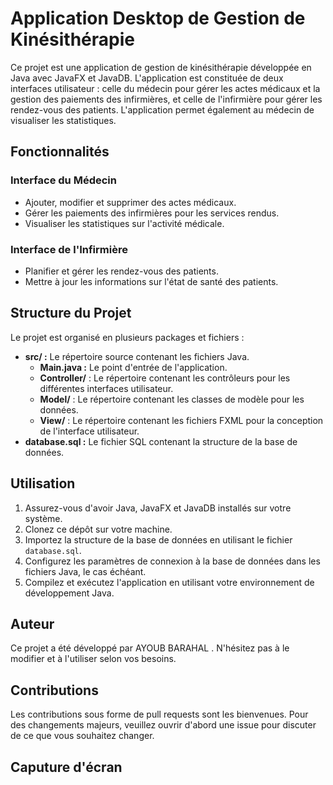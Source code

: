 # Application Desktop de Gestion de Kinésithérapie

Ce projet est une application de gestion de kinésithérapie développée en Java avec JavaFX et JavaDB. L'application est constituée de deux interfaces utilisateur : celle du médecin pour gérer les actes médicaux et la gestion des paiements des infirmières, et celle de l'infirmière pour gérer les rendez-vous des patients. L'application permet également au médecin de visualiser les statistiques.

## Fonctionnalités

### Interface du Médecin
- Ajouter, modifier et supprimer des actes médicaux.
- Gérer les paiements des infirmières pour les services rendus.
- Visualiser les statistiques sur l'activité médicale.

### Interface de l'Infirmière
- Planifier et gérer les rendez-vous des patients.
- Mettre à jour les informations sur l'état de santé des patients.

## Structure du Projet

Le projet est organisé en plusieurs packages et fichiers :
- **src/ :** Le répertoire source contenant les fichiers Java.
  - **Main.java :** Le point d'entrée de l'application.
  - **Controller/** : Le répertoire contenant les contrôleurs pour les différentes interfaces utilisateur.
  - **Model/** : Le répertoire contenant les classes de modèle pour les données.
  - **View/** : Le répertoire contenant les fichiers FXML pour la conception de l'interface utilisateur.
- **database.sql :** Le fichier SQL contenant la structure de la base de données.

## Utilisation

1. Assurez-vous d'avoir Java, JavaFX et JavaDB installés sur votre système.
2. Clonez ce dépôt sur votre machine.
3. Importez la structure de la base de données en utilisant le fichier `database.sql`.
4. Configurez les paramètres de connexion à la base de données dans les fichiers Java, le cas échéant.
5. Compilez et exécutez l'application en utilisant votre environnement de développement Java.

## Auteur

Ce projet a été développé par AYOUB BARAHAL . N'hésitez pas à le modifier et à l'utiliser selon vos besoins.

## Contributions

Les contributions sous forme de pull requests sont les bienvenues. Pour des changements majeurs, veuillez ouvrir d'abord une issue pour discuter de ce que vous souhaitez changer.

## Caputure d'écran 


